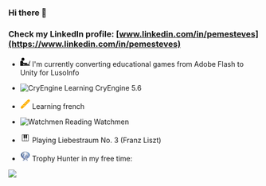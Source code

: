 ### Hi there 👋 
### Check my LinkedIn profile: [www.linkedin.com/in/pemesteves](https://www.linkedin.com/in/pemesteves)

- <img src="icons/working.svg" alt="Working" width="20px"/> I'm currently converting educational games from Adobe Flash to Unity for LusoInfo

- <img src="icons/cryengine.ico" alt="CryEngine" width="20px"/> Learning CryEngine 5.6

- <img src="icons/baguette.png" alt="Baguette" width="20px"/> Learning french

- <img src="icons/watchmen.ico" alt="Watchmen" width="20px"/> Reading Watchmen

- <img src="icons/piano.png" alt="Piano" width="20px"/> Playing Liebestraum No. 3 (Franz Liszt)

- <img src="icons/platinum.png" alt="Platinum Trophy" width="20px"/> Trophy Hunter in my free time:

<a href="https://psnprofiles.com/funeven"><img src="https://card.psnprofiles.com/2/funeven.png" border="0"></a>
